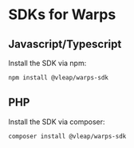# SDKs for Warps

## Javascript/Typescript

Install the SDK via npm:

```bash
npm install @vleap/warps-sdk
```

## PHP

Install the SDK via composer:

```bash
composer install @vleap/warps-sdk
```
